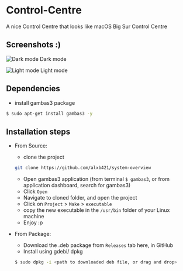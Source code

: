 # Control-Centre
A nice Control Centre that looks like macOS Big Sur Control Centre

## Screenshots :)
![Dark mode](Screenshots/dark_centre.png)
Dark mode

![Light mode](Screenshots/light_centre.png)
Light mode

## Dependencies

   - install gambas3 package
   ```sh
   $ sudo apt-get install gambas3 -y
   ```

## Installation steps
 - From Source:

   - clone the project
   ```sh
   git clone https://github.com/alxb421/system-overview
   ```
   - Open gambas3 application (from terminal `$ gambas3`, or from application dashboard, search for gambas3)
   - Click `Open`
   - Navigate to cloned folder, and open the project
   - Click on `Project` > `Make` > `executable`
   - copy the new executable in the `/usr/bin` folder of your Linux machine
   - Enjoy :p

 - From Package:
   - Download the .deb package from `Releases` tab here, in GitHub
   - Install using gdebi/ dpkg
   ```sh
   $ sudo dpkg -i <path to downloaded deb file, or drag and drop>
   ```

